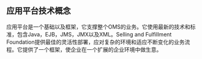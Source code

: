 ## 应用平台技术概念

应用平台是一个基础以及框架，它支撑整个OMS的业务。它使用最新的技术和标准，包含Java，EJB，JMS，JMX以及XML。Selling and Fulfillment Foundation提供最佳的灵活性部署，应对复杂的环境和适应不断变化的业务流程。它提供了一个框架，使企业在一个扩展的企业环境中做生意。
